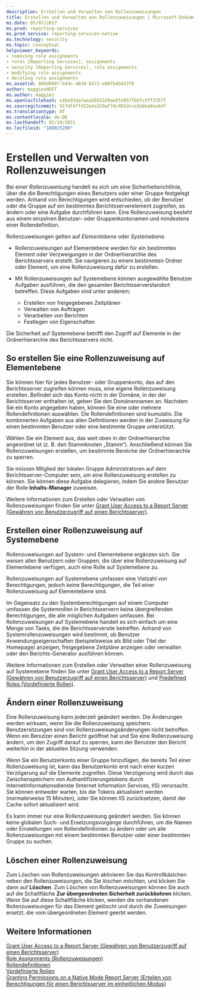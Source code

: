```yaml
---
description: Erstellen und Verwalten von Rollenzuweisungen
title: Erstellen und Verwalten von Rollenzuweisungen | Microsoft-Dokumentation
ms.date: 05/07/2017
ms.prod: reporting-services
ms.prod_service: reporting-services-native
ms.technology: security
ms.topic: conceptual
helpviewer_keywords:
- removing role assignments
- roles [Reporting Services], assignments
- security [Reporting Services], role assignments
- modifying role assignments
- deleting role assignments
ms.assetid: 086d0987-b43c-4834-8372-e08fb4b432f8
author: maggiesMSFT
ms.author: maggies
ms.openlocfilehash: e1be919afaea2693329ae6fe957fb6fc5ff3357f
ms.sourcegitcommit: 917df4ffd22e4a229af7dc481dcce3ebba0aa4d7
ms.translationtype: HT
ms.contentlocale: de-DE
ms.lasthandoff: 02/10/2021
ms.locfileid: "100015200"
---
```

# <a name="create-and-manage-role-assignments"></a>Erstellen und Verwalten von Rollenzuweisungen

Bei einer *Rollenzuweisung* handelt es sich um eine Sicherheitsrichtlinie, über die die Berechtigungen eines Benutzers oder einer Gruppe festgelegt werden. Anhand von Berechtigungen wird entschieden, ob der Benutzer oder die Gruppe auf ein bestimmtes Berichtsserverelement zugreifen, es ändern oder eine Aufgabe durchführen kann. Eine Rollenzuweisung besteht aus einem einzelnen Benutzer- oder Gruppenkontonamen und mindestens einer Rollendefinition.

Rollenzuweisungen gelten auf *Elementebene* oder *Systemebene*.

- Rollenzuweisungen auf Elementebene werden für ein bestimmtes Element oder Verzweigungen in der Ordnerhierarchie des Berichtsservers erstellt. Sie navigieren zu einem bestimmten Ordner oder Element, um eine Rollenzuweisung dafür zu erstellen.

- Mit Rollenzuweisungen auf Systemebene können ausgewählte Benutzer Aufgaben ausführen, die den gesamten Berichtsserverstandort betreffen. Diese Aufgaben sind unter anderem:
  - Erstellen von freigegebenen Zeitplänen
  - Verwalten von Aufträgen
  - Verarbeiten von Berichten
  - Festlegen von Eigenschaften

Die Sicherheit auf Systemebene betrifft den Zugriff auf Elemente in der Ordnerhierarchie des Berichtsservers nicht.

## <a name="creating-an-item-level-role-assignment"></a>So erstellen Sie eine Rollenzuweisung auf Elementebene

Sie können hier für jedes Benutzer- oder Gruppenkonto, das auf den Berichtsserver zugreifen können muss, eine eigene Rollenzuweisung erstellen. Befindet sich das Konto nicht in der Domäne, in der der Berichtsserver enthalten ist, geben Sie den Domänennamen an. Nachdem Sie ein Konto angegeben haben, können Sie eine oder mehrere Rollendefinitionen auswählen. Die Rollendefinitionen sind kumulativ. Die kombinierten Aufgaben aus allen Definitionen werden in der Zuweisung für einen bestimmten Benutzer oder eine bestimmte Gruppe unterstützt.

Wählen Sie ein Element aus, das weit oben in der Ordnerhierarchie angeordnet ist (z. B. den Stammknoten „Stamm“). Anschließend können Sie Rollenzuweisungen erstellen, um bestimmte Bereiche der Ordnerhierarchie zu sperren.

Sie müssen Mitglied der lokalen Gruppe Administratoren auf dem Berichtsserver-Computer sein, um eine Rollenzuweisung erstellen zu können. Sie können diese Aufgabe delegieren, indem Sie andere Benutzer der Rolle **Inhalts-Manager** zuweisen.

Weitere Informationen zum Erstellen oder Verwalten von Rollenzuweisungen finden Sie unter [Grant User Access to a Report Server (Gewähren von Benutzerzugriff auf einen Berichtsserver)](../../reporting-services/security/grant-user-access-to-a-report-server.md).
  
## <a name="creating-a-system-level-role-assignment"></a>Erstellen einer Rollenzuweisung auf Systemebene

Rollenzuweisungen auf System- und Elementebene ergänzen sich. Sie weisen allen Benutzern oder Gruppen, die über eine Rollenzuweisung auf Elementebene verfügen, auch eine Rolle auf Systemebene zu.

Rollenzuweisungen auf Systemebene umfassen eine Vielzahl von Berechtigungen, jedoch keine Berechtigungen, die Teil einer Rollenzuweisung auf Elementebene sind.

Im Gegensatz zu den Systemberechtigungen auf einem Computer umfassen die Systemrollen in Berichtsservern keine übergreifenden Berechtigungen, die alle möglichen Aufgaben umfassen. Bei Rollenzuweisungen auf Systemebene handelt es sich einfach um eine Menge von Tasks, die die Berichtsserversite betreffen. Anhand von Systemrollenzuweisungen wird bestimmt, ob Benutzer Anwendungseigenschaften (beispielsweise als Bild oder Titel der Homepage) anzeigen, freigegebene Zeitpläne anzeigen oder verwalten oder den Berichts-Generator ausführen können.

Weitere Informationen zum Erstellen oder Verwalten einer Rollenzuweisung auf Systemebene finden Sie unter [Grant User Access to a Report Server (Gewähren von Benutzerzugriff auf einen Berichtsserver)](../../reporting-services/security/grant-user-access-to-a-report-server.md) und [Predefined Roles (Vordefinierte Rollen)](../../reporting-services/security/role-definitions-predefined-roles.md).  

## <a name="modifying-a-role-assignment"></a>Ändern einer Rollenzuweisung

Eine Rollenzuweisung kann jederzeit geändert werden. Die Änderungen werden wirksam, wenn Sie die Rollenzuweisung speichern. Benutzersitzungen sind von Rollenzuweisungsänderungen nicht betroffen. Wenn ein Benutzer einen Bericht geöffnet hat und Sie eine Rollenzuweisung ändern, um den Zugriff darauf zu sperren, kann der Benutzer den Bericht weiterhin in der aktuellen Sitzung verwenden.

Wenn Sie ein Benutzerkonto einer Gruppe hinzufügen, die bereits Teil einer Rollenzuweisung ist, kann das Benutzerkonto erst nach einer kurzen Verzögerung auf die Elemente zugreifen. Diese Verzögerung wird durch das Zwischenspeichern von Authentifizierungstokens durch Internetinformationsdienste (Internet Information Services, IIS) verursacht. Sie können entweder warten, bis die Tokens aktualisiert werden (normalerweise 15 Minuten), oder Sie können IIS zurücksetzen, damit der Cache sofort aktualisiert wird.

Es kann immer nur eine Rollenzuweisung geändert werden. Sie können keine globalen Such- und Ersetzungsvorgänge durchführen, um die Namen oder Einstellungen von Rollendefinitionen zu ändern oder um alle Rollenzuweisungen mit einem bestimmten Benutzer oder einer bestimmten Gruppe zu suchen.

## <a name="deleting-a-role-assignment"></a>Löschen einer Rollenzuweisung

Zum Löschen von Rollenzuweisungen aktivieren Sie das Kontrollkästchen neben den Rollenzuweisungen, die Sie löschen möchten, und klicken Sie dann auf **Löschen**. Zum Löschen von Rollenzuweisungen können Sie auch auf die Schaltfläche **Zur übergeordneten Sicherheit zurückkehren** klicken. Wenn Sie auf diese Schaltfläche klicken, werden die vorhandenen Rollenzuweisungen für das Element gelöscht und durch die Zuweisungen ersetzt, die vom übergeordneten Element geerbt werden.

## <a name="see-also"></a>Weitere Informationen

[Grant User Access to a Report Server (Gewähren von Benutzerzugriff auf einen Berichtsserver)](../../reporting-services/security/grant-user-access-to-a-report-server.md)  
[Role Assignments (Rollenzuweisungen)](../../reporting-services/security/role-assignments.md)  
[Rollendefinitionen](../../reporting-services/security/role-definitions.md)  
[Vordefinierte Rollen](../../reporting-services/security/role-definitions-predefined-roles.md)  
[Granting Permissions on a Native Mode Report Server (Erteilen von Berechtigungen für einen Berichtsserver im einheitlichen Modus)](../../reporting-services/security/granting-permissions-on-a-native-mode-report-server.md)
